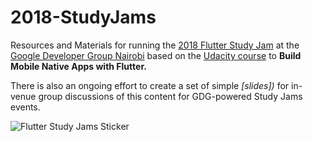 # 2018-StudyJams

Resources and Materials for running the [2018 Flutter Study Jam]() at the [Google Developer Group Nairobi](https://www.meetup.com/GDG-Nairobi/) based on the [Udacity course](https://www.udacity.com/course/build-native-mobile-apps-with-flutter--ud905) to **Build Mobile Native Apps with Flutter.**



There is also an ongoing effort to create a set of simple _[slides])_ for in-venue group discussions of this content for GDG-powered Study Jams events.

![Flutter Study Jams Sticker]()

